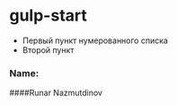 # gulp-start
* Первый пункт нумерованного списка
* Второй пункт
### Name:    
####Runar Nazmutdinov
